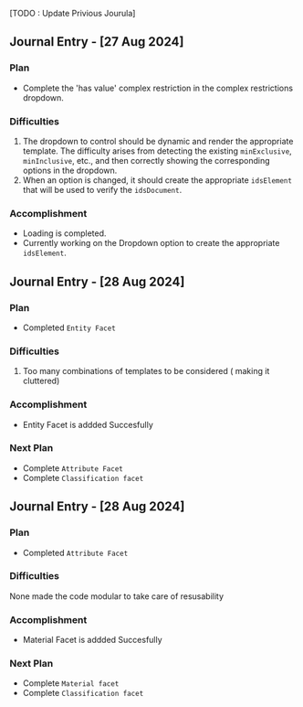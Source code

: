 [TODO : Update Privious Jourula]

## Journal Entry - [27 Aug 2024]

### Plan
- Complete the 'has value' complex restriction in the complex restrictions dropdown.

### Difficulties
1. The dropdown to control should be dynamic and render the appropriate template. The difficulty arises from detecting the existing `minExclusive`, `minInclusive`, etc., and then correctly showing the corresponding options in the dropdown.
2. When an option is changed, it should create the appropriate `idsElement` that will be used to verify the `idsDocument`.

### Accomplishment
- Loading is completed.
- Currently working on the Dropdown option to create the appropriate `idsElement`.



## Journal Entry - [28 Aug 2024]

### Plan
- Completed `Entity Facet`

### Difficulties
1. Too many combinations of templates to be considered  ( making it cluttered)

### Accomplishment
- Entity Facet is addded Succesfully

### Next Plan
- Complete `Attribute Facet`
- Complete `Classification facet`


## Journal Entry - [28 Aug 2024]

### Plan
- Completed `Attribute Facet`

### Difficulties
None made the code modular to take care of resusability

### Accomplishment
- Material Facet is addded Succesfully

### Next Plan
- Complete `Material facet`
- Complete `Classification facet`

